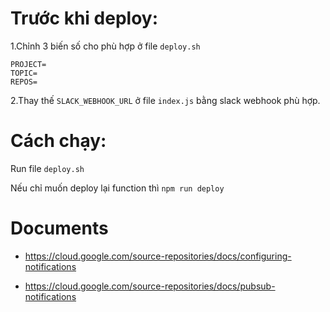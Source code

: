 # Trước khi deploy:
1.Chỉnh 3 biến số cho phù hợp ở file `deploy.sh`
```
PROJECT=
TOPIC=
REPOS=
```
2.Thay thế `SLACK_WEBHOOK_URL` ở file `index.js` bằng slack webhook phù hợp.


# Cách chạy:
Run file `deploy.sh`

Nếu chỉ muốn deploy lại function thì `npm run deploy` 

# Documents

- https://cloud.google.com/source-repositories/docs/configuring-notifications

- https://cloud.google.com/source-repositories/docs/pubsub-notifications
